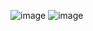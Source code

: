 ![image](https://github.com/17tanisha/The-Art-of-ShadowOps/assets/169020746/ccdd31c7-5184-4ef1-b306-4005cb616fa8)
![image](https://github.com/17tanisha/The-Art-of-ShadowOps/assets/169020746/cca35305-1db0-447a-b360-823e5fa41994)
